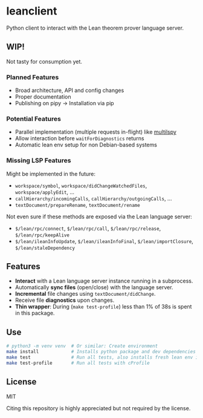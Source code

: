 # leanclient

Python client to interact with the Lean theorem prover language server.

## WIP!

Not tasty for consumption yet.

### Planned Features

- Broad architecture, API and config changes
- Proper documentation
- Publishing on pipy -> Installation via pip

### Potential Features

- Parallel implementation (multiple requests in-flight) like [multilspy](https://github.com/microsoft/multilspy/)
- Allow interaction before `waitForDiagnostics` returns
- Automatic lean env setup for non Debian-based systems

### Missing LSP Features

Might be implemented in the future:
- `workspace/symbol`, `workspace/didChangeWatchedFiles`, `workspace/applyEdit`, ...
- `callHierarchy/incomingCalls`, `callHierarchy/outgoingCalls`, ...
- `textDocument/prepareRename`, `textDocument/rename`

Not even sure if these methods are exposed via the Lean language server:
- `$/lean/rpc/connect`, `$/lean/rpc/call`, `$/lean/rpc/release`, `$/lean/rpc/keepAlive`
- `$/lean/ileanInfoUpdate`, `$/lean/ileanInfoFinal`, `$/lean/importClosure`, `$/lean/staleDependency`

## Features

- **Interact** with a Lean language server instance running in a subprocess.
- Automatically **sync files** (open/close) with the language server.
- **Incremental** file changes using `textDocument/didChange`.
- Receive file **diagnostics** upon changes.
- **Thin wrapper**: During (`make test-profile`) less than 1% of 38s is spent in this package.

## Use

```bash
# python3 -m venv venv  # Or similar: Create environment
make install            # Installs python package and dev dependencies
make test               # Run all tests, also installs fresh lean env if not found
make test-profile       # Run all tests with cProfile
```

## License

MIT

Citing this repository is highly appreciated but not required by the license.